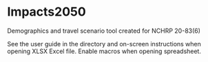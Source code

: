 # Impacts2050
Demographics and travel scenario tool created for NCHRP 20-83(6)

See the user guide in the directory and on-screen instructions when opening XLSX Excel file. Enable macros when opening spreadsheet.

